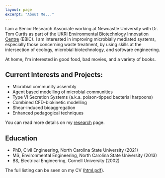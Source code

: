 ```yaml
---
layout: page
excerpt: "About Me..."
---
```


I am a Senior Research Associate working at Newcastle University with Dr. Tom Curtis as part of the UKRI [Environmental Biotechnlogy Innovation Centre](https://ebicentre.co.uk/) (EBIC). I am interested in improving microbially mediated systems, especially those concerning waste treatment, by using skills at the intersection of ecology, microbial biotechnology, and software engineering.

At home, I'm interested in good food, bad movies, and a variety of books.

## Current Interests and Projects:

- Microbial community assembly
- Agent based modelling of microbial communities
- Type VI Secretion Systems (a.k.a. poison-tipped bacterial harpoons)
- Combined CFD-biokinetic modelling
- Shear-induced bioaggregation 
- Enhanced pedagogical techniques

You can read more details on my [research](/research) page.

## Education

- PhD, Civil Engineering, North Carolina State University (2021)
- MS, Environmental Engineering, North Carolina State University (2013)
- BS, Electrical Engineering, Cornell University (2002)

The full listing can be seen on my CV ([html](/cv),[pdf](/cv/cv.pdf)).
